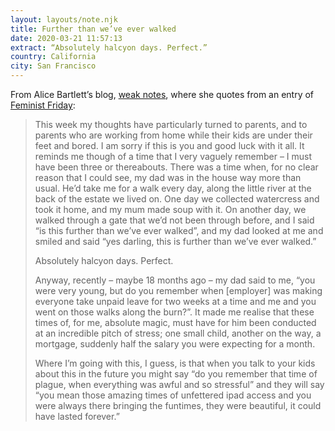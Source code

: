 ```yaml
---
layout: layouts/note.njk
title: Further than we’ve ever walked
date: 2020-03-21 11:57:13
extract: “Absolutely halcyon days. Perfect.”
country: California
city: San Francisco
---
```


From Alice Bartlett’s blog, [weak notes](https://alicebartlett.co.uk/blog/weaknotes-810), where she quotes from an entry of [Feminist Friday](https://tinyletter.com/feministfriday/letters/feministfriday-episode-288-food-and-fun):

> This week my thoughts have particularly turned to parents, and to parents who are working from home while their kids are under their feet and bored. I am sorry if this is you and good luck with it all. It reminds me though of a time that I very vaguely remember – I must have been three or thereabouts. There was a time when, for no clear reason that I could see, my dad was in the house way more than usual. He’d take me for a walk every day, along the little river at the back of the estate we lived on. One day we collected watercress and took it home, and my mum made soup with it. On another day, we walked through a gate that we’d not been through before, and I said “is this further than we’ve ever walked”, and my dad looked at me and smiled and said “yes darling, this is further than we’ve ever walked.”
>
> Absolutely halcyon days. Perfect.
>
> Anyway, recently – maybe 18 months ago – my dad said to me, “you were very young, but do you remember when [employer] was making everyone take unpaid leave for two weeks at a time and me and you went on those walks along the burn?”. It made me realise that these times of, for me, absolute magic, must have for him been conducted at an incredible pitch of stress; one small child, another on the way, a mortgage, suddenly half the salary you were expecting for a month.
>
> Where I’m going with this, I guess, is that when you talk to your kids about this in the future you might say “do you remember that time of plague, when everything was awful and so stressful” and they will say “you mean those amazing times of unfettered ipad access and you were always there bringing the funtimes, they were beautiful, it could have lasted forever.”
